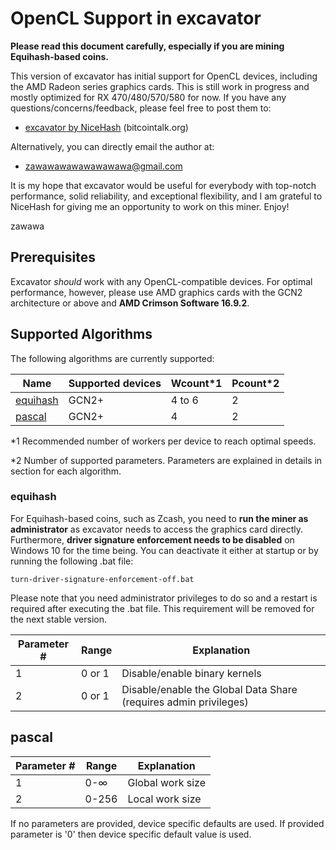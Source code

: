 ﻿# OpenCL Support in excavator

**Please read this document carefully, especially if you are mining Equihash-based coins.** 

This version of excavator has initial support for OpenCL devices,
including the AMD Radeon series graphics cards. This is still work in
progress and mostly optimized for RX 470/480/570/580 for now. 
If you have any questions/concerns/feedback, please feel free
to post them to:

* [excavator by NiceHash](https://bitcointalk.org/index.php?topic=1777827) (bitcointalk.org)

Alternatively, you can directly email the author at:

* [zawawawawawawawawa@gmail.com](mailto:zawawawawawawawawa@gmail.com)

It is my hope that excavator would be useful for everybody with
top-notch performance, solid reliability, and exceptional flexibility,
and I am grateful to NiceHash for giving me an opportunity to work on this miner.
Enjoy!

zawawa


## Prerequisites

Excavator *should* work with any OpenCL-compatible devices. For optimal performance,
however, please use AMD graphics cards with 
the GCN2 architecture or above and **AMD Crimson Software 16.9.2**.


## Supported Algorithms

The following algorithms are currently supported:

Name | Supported devices | Wcount*1 | Pcount*2
-----------------|----------|---------|----
[equihash](#equihash) | GCN2+ | 4 to 6| 2
[pascal](#pascal) | GCN2+ | 4 | 2

*1 Recommended number of workers per device to reach optimal speeds.

*2 Number of supported parameters. Parameters are explained in details in section for each algorithm.


### <a name="equihash"></a> equihash

For Equihash-based coins, such as Zcash, you need to **run 
the miner as administrator** as excavator needs to access the graphics 
card directly. Furthermore, **driver signature enforcement needs to be 
disabled** on Windows 10 for the time being. You can deactivate
it either at startup or by running the following .bat file:

    turn-driver-signature-enforcement-off.bat

Please note that you need administrator privileges to do so and 
a restart is required after executing the .bat file. This 
requirement will be removed for the next stable version.

Parameter # | Range | Explanation
-----------------|----------|---------
1 | 0 or 1 | Disable/enable binary kernels
2 | 0 or 1 | Disable/enable the Global Data Share (requires admin privileges)


## <a name="pascal"></a> pascal

Parameter # | Range | Explanation
-----------------|----------|---------
1 | 0-∞ | Global work size
2 | 0-256 | Local work size

If no parameters are provided, device specific defaults are used. If provided parameter is '0' then device specific default value is used.
